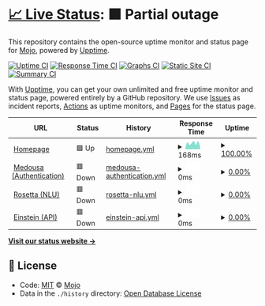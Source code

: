 # [📈 Live Status](https://status.conan-ai.co): <!--live status--> **🟧 Partial outage**

This repository contains the open-source uptime monitor and status page for [Mojo](mojorepo.fun), powered by [Upptime](https://github.com/upptime/upptime).

[![Uptime CI](https://github.com/koj-co/upptime/workflows/Uptime%20CI/badge.svg)](https://github.com/koj-co/upptime/actions?query=workflow%3A%22Uptime+CI%22)
[![Response Time CI](https://github.com/koj-co/upptime/workflows/Response%20Time%20CI/badge.svg)](https://github.com/koj-co/upptime/actions?query=workflow%3A%22Response+Time+CI%22)
[![Graphs CI](https://github.com/koj-co/upptime/workflows/Graphs%20CI/badge.svg)](https://github.com/koj-co/upptime/actions?query=workflow%3A%22Graphs+CI%22)
[![Static Site CI](https://github.com/koj-co/upptime/workflows/Static%20Site%20CI/badge.svg)](https://github.com/koj-co/upptime/actions?query=workflow%3A%22Static+Site+CI%22)
[![Summary CI](https://github.com/koj-co/upptime/workflows/Summary%20CI/badge.svg)](https://github.com/koj-co/upptime/actions?query=workflow%3A%22Summary+CI%22)

With [Upptime](https://upptime.js.org), you can get your own unlimited and free uptime monitor and status page, powered entirely by a GitHub repository. We use [Issues](https://github.com/1MaddieX/conan-status/issues) as incident reports, [Actions](https://github.com/1MaddieX/conan-status/actions) as uptime monitors, and [Pages](https://status.conan-ai.co) for the status page.

<!--start: status pages-->
<!-- This summary is generated by Upptime (https://github.com/upptime/upptime) -->
<!-- Do not edit this manually, your changes will be overwritten -->
<!-- prettier-ignore -->
| URL | Status | History | Response Time | Uptime |
| --- | ------ | ------- | ------------- | ------ |
| <img alt="" src="https://favicons.githubusercontent.com/conan-ai.co" height="13"> [Homepage](https://conan-ai.co) | 🟩 Up | [homepage.yml](https://github.com/1MaddieX/conan-status/commits/HEAD/history/homepage.yml) | <details><summary><img alt="Response time graph" src="./graphs/homepage/response-time-week.png" height="20"> 168ms</summary><br><a href="https://status.conan-ai.co/history/homepage"><img alt="Response time 206" src="https://img.shields.io/endpoint?url=https%3A%2F%2Fraw.githubusercontent.com%2F1MaddieX%2Fconan-status%2FHEAD%2Fapi%2Fhomepage%2Fresponse-time.json"></a><br><a href="https://status.conan-ai.co/history/homepage"><img alt="24-hour response time 344" src="https://img.shields.io/endpoint?url=https%3A%2F%2Fraw.githubusercontent.com%2F1MaddieX%2Fconan-status%2FHEAD%2Fapi%2Fhomepage%2Fresponse-time-day.json"></a><br><a href="https://status.conan-ai.co/history/homepage"><img alt="7-day response time 168" src="https://img.shields.io/endpoint?url=https%3A%2F%2Fraw.githubusercontent.com%2F1MaddieX%2Fconan-status%2FHEAD%2Fapi%2Fhomepage%2Fresponse-time-week.json"></a><br><a href="https://status.conan-ai.co/history/homepage"><img alt="30-day response time 285" src="https://img.shields.io/endpoint?url=https%3A%2F%2Fraw.githubusercontent.com%2F1MaddieX%2Fconan-status%2FHEAD%2Fapi%2Fhomepage%2Fresponse-time-month.json"></a><br><a href="https://status.conan-ai.co/history/homepage"><img alt="1-year response time 206" src="https://img.shields.io/endpoint?url=https%3A%2F%2Fraw.githubusercontent.com%2F1MaddieX%2Fconan-status%2FHEAD%2Fapi%2Fhomepage%2Fresponse-time-year.json"></a></details> | <details><summary><a href="https://status.conan-ai.co/history/homepage">100.00%</a></summary><a href="https://status.conan-ai.co/history/homepage"><img alt="All-time uptime 99.98%" src="https://img.shields.io/endpoint?url=https%3A%2F%2Fraw.githubusercontent.com%2F1MaddieX%2Fconan-status%2FHEAD%2Fapi%2Fhomepage%2Fuptime.json"></a><br><a href="https://status.conan-ai.co/history/homepage"><img alt="24-hour uptime 100.00%" src="https://img.shields.io/endpoint?url=https%3A%2F%2Fraw.githubusercontent.com%2F1MaddieX%2Fconan-status%2FHEAD%2Fapi%2Fhomepage%2Fuptime-day.json"></a><br><a href="https://status.conan-ai.co/history/homepage"><img alt="7-day uptime 100.00%" src="https://img.shields.io/endpoint?url=https%3A%2F%2Fraw.githubusercontent.com%2F1MaddieX%2Fconan-status%2FHEAD%2Fapi%2Fhomepage%2Fuptime-week.json"></a><br><a href="https://status.conan-ai.co/history/homepage"><img alt="30-day uptime 100.00%" src="https://img.shields.io/endpoint?url=https%3A%2F%2Fraw.githubusercontent.com%2F1MaddieX%2Fconan-status%2FHEAD%2Fapi%2Fhomepage%2Fuptime-month.json"></a><br><a href="https://status.conan-ai.co/history/homepage"><img alt="1-year uptime 99.98%" src="https://img.shields.io/endpoint?url=https%3A%2F%2Fraw.githubusercontent.com%2F1MaddieX%2Fconan-status%2FHEAD%2Fapi%2Fhomepage%2Fuptime-year.json"></a></details>
| <img alt="" src="https://favicons.githubusercontent.com/auth.conan-ai.co" height="13"> [Medousa (Authentication)](https://auth.conan-ai.co:32168/) | 🟥 Down | [medousa-authentication.yml](https://github.com/1MaddieX/conan-status/commits/HEAD/history/medousa-authentication.yml) | <details><summary><img alt="Response time graph" src="./graphs/medousa-authentication/response-time-week.png" height="20"> 0ms</summary><br><a href="https://status.conan-ai.co/history/medousa-authentication"><img alt="Response time 227" src="https://img.shields.io/endpoint?url=https%3A%2F%2Fraw.githubusercontent.com%2F1MaddieX%2Fconan-status%2FHEAD%2Fapi%2Fmedousa-authentication%2Fresponse-time.json"></a><br><a href="https://status.conan-ai.co/history/medousa-authentication"><img alt="24-hour response time 0" src="https://img.shields.io/endpoint?url=https%3A%2F%2Fraw.githubusercontent.com%2F1MaddieX%2Fconan-status%2FHEAD%2Fapi%2Fmedousa-authentication%2Fresponse-time-day.json"></a><br><a href="https://status.conan-ai.co/history/medousa-authentication"><img alt="7-day response time 0" src="https://img.shields.io/endpoint?url=https%3A%2F%2Fraw.githubusercontent.com%2F1MaddieX%2Fconan-status%2FHEAD%2Fapi%2Fmedousa-authentication%2Fresponse-time-week.json"></a><br><a href="https://status.conan-ai.co/history/medousa-authentication"><img alt="30-day response time 0" src="https://img.shields.io/endpoint?url=https%3A%2F%2Fraw.githubusercontent.com%2F1MaddieX%2Fconan-status%2FHEAD%2Fapi%2Fmedousa-authentication%2Fresponse-time-month.json"></a><br><a href="https://status.conan-ai.co/history/medousa-authentication"><img alt="1-year response time 227" src="https://img.shields.io/endpoint?url=https%3A%2F%2Fraw.githubusercontent.com%2F1MaddieX%2Fconan-status%2FHEAD%2Fapi%2Fmedousa-authentication%2Fresponse-time-year.json"></a></details> | <details><summary><a href="https://status.conan-ai.co/history/medousa-authentication">0.00%</a></summary><a href="https://status.conan-ai.co/history/medousa-authentication"><img alt="All-time uptime 46.26%" src="https://img.shields.io/endpoint?url=https%3A%2F%2Fraw.githubusercontent.com%2F1MaddieX%2Fconan-status%2FHEAD%2Fapi%2Fmedousa-authentication%2Fuptime.json"></a><br><a href="https://status.conan-ai.co/history/medousa-authentication"><img alt="24-hour uptime 0.00%" src="https://img.shields.io/endpoint?url=https%3A%2F%2Fraw.githubusercontent.com%2F1MaddieX%2Fconan-status%2FHEAD%2Fapi%2Fmedousa-authentication%2Fuptime-day.json"></a><br><a href="https://status.conan-ai.co/history/medousa-authentication"><img alt="7-day uptime 0.00%" src="https://img.shields.io/endpoint?url=https%3A%2F%2Fraw.githubusercontent.com%2F1MaddieX%2Fconan-status%2FHEAD%2Fapi%2Fmedousa-authentication%2Fuptime-week.json"></a><br><a href="https://status.conan-ai.co/history/medousa-authentication"><img alt="30-day uptime 7.96%" src="https://img.shields.io/endpoint?url=https%3A%2F%2Fraw.githubusercontent.com%2F1MaddieX%2Fconan-status%2FHEAD%2Fapi%2Fmedousa-authentication%2Fuptime-month.json"></a><br><a href="https://status.conan-ai.co/history/medousa-authentication"><img alt="1-year uptime 46.26%" src="https://img.shields.io/endpoint?url=https%3A%2F%2Fraw.githubusercontent.com%2F1MaddieX%2Fconan-status%2FHEAD%2Fapi%2Fmedousa-authentication%2Fuptime-year.json"></a></details>
| <img alt="" src="https://favicons.githubusercontent.com/nlu.conan-ai.co" height="13"> [Rosetta (NLU)](https://nlu.conan-ai.co:32168/) | 🟥 Down | [rosetta-nlu.yml](https://github.com/1MaddieX/conan-status/commits/HEAD/history/rosetta-nlu.yml) | <details><summary><img alt="Response time graph" src="./graphs/rosetta-nlu/response-time-week.png" height="20"> 0ms</summary><br><a href="https://status.conan-ai.co/history/rosetta-nlu"><img alt="Response time 185" src="https://img.shields.io/endpoint?url=https%3A%2F%2Fraw.githubusercontent.com%2F1MaddieX%2Fconan-status%2FHEAD%2Fapi%2Frosetta-nlu%2Fresponse-time.json"></a><br><a href="https://status.conan-ai.co/history/rosetta-nlu"><img alt="24-hour response time 0" src="https://img.shields.io/endpoint?url=https%3A%2F%2Fraw.githubusercontent.com%2F1MaddieX%2Fconan-status%2FHEAD%2Fapi%2Frosetta-nlu%2Fresponse-time-day.json"></a><br><a href="https://status.conan-ai.co/history/rosetta-nlu"><img alt="7-day response time 0" src="https://img.shields.io/endpoint?url=https%3A%2F%2Fraw.githubusercontent.com%2F1MaddieX%2Fconan-status%2FHEAD%2Fapi%2Frosetta-nlu%2Fresponse-time-week.json"></a><br><a href="https://status.conan-ai.co/history/rosetta-nlu"><img alt="30-day response time 0" src="https://img.shields.io/endpoint?url=https%3A%2F%2Fraw.githubusercontent.com%2F1MaddieX%2Fconan-status%2FHEAD%2Fapi%2Frosetta-nlu%2Fresponse-time-month.json"></a><br><a href="https://status.conan-ai.co/history/rosetta-nlu"><img alt="1-year response time 185" src="https://img.shields.io/endpoint?url=https%3A%2F%2Fraw.githubusercontent.com%2F1MaddieX%2Fconan-status%2FHEAD%2Fapi%2Frosetta-nlu%2Fresponse-time-year.json"></a></details> | <details><summary><a href="https://status.conan-ai.co/history/rosetta-nlu">0.00%</a></summary><a href="https://status.conan-ai.co/history/rosetta-nlu"><img alt="All-time uptime 46.24%" src="https://img.shields.io/endpoint?url=https%3A%2F%2Fraw.githubusercontent.com%2F1MaddieX%2Fconan-status%2FHEAD%2Fapi%2Frosetta-nlu%2Fuptime.json"></a><br><a href="https://status.conan-ai.co/history/rosetta-nlu"><img alt="24-hour uptime 0.00%" src="https://img.shields.io/endpoint?url=https%3A%2F%2Fraw.githubusercontent.com%2F1MaddieX%2Fconan-status%2FHEAD%2Fapi%2Frosetta-nlu%2Fuptime-day.json"></a><br><a href="https://status.conan-ai.co/history/rosetta-nlu"><img alt="7-day uptime 0.00%" src="https://img.shields.io/endpoint?url=https%3A%2F%2Fraw.githubusercontent.com%2F1MaddieX%2Fconan-status%2FHEAD%2Fapi%2Frosetta-nlu%2Fuptime-week.json"></a><br><a href="https://status.conan-ai.co/history/rosetta-nlu"><img alt="30-day uptime 7.96%" src="https://img.shields.io/endpoint?url=https%3A%2F%2Fraw.githubusercontent.com%2F1MaddieX%2Fconan-status%2FHEAD%2Fapi%2Frosetta-nlu%2Fuptime-month.json"></a><br><a href="https://status.conan-ai.co/history/rosetta-nlu"><img alt="1-year uptime 46.24%" src="https://img.shields.io/endpoint?url=https%3A%2F%2Fraw.githubusercontent.com%2F1MaddieX%2Fconan-status%2FHEAD%2Fapi%2Frosetta-nlu%2Fuptime-year.json"></a></details>
| <img alt="" src="https://favicons.githubusercontent.com/api.conan-ai.co" height="13"> [Einstein (API)](https://api.conan-ai.co:32168/) | 🟥 Down | [einstein-api.yml](https://github.com/1MaddieX/conan-status/commits/HEAD/history/einstein-api.yml) | <details><summary><img alt="Response time graph" src="./graphs/einstein-api/response-time-week.png" height="20"> 0ms</summary><br><a href="https://status.conan-ai.co/history/einstein-api"><img alt="Response time 182" src="https://img.shields.io/endpoint?url=https%3A%2F%2Fraw.githubusercontent.com%2F1MaddieX%2Fconan-status%2FHEAD%2Fapi%2Feinstein-api%2Fresponse-time.json"></a><br><a href="https://status.conan-ai.co/history/einstein-api"><img alt="24-hour response time 0" src="https://img.shields.io/endpoint?url=https%3A%2F%2Fraw.githubusercontent.com%2F1MaddieX%2Fconan-status%2FHEAD%2Fapi%2Feinstein-api%2Fresponse-time-day.json"></a><br><a href="https://status.conan-ai.co/history/einstein-api"><img alt="7-day response time 0" src="https://img.shields.io/endpoint?url=https%3A%2F%2Fraw.githubusercontent.com%2F1MaddieX%2Fconan-status%2FHEAD%2Fapi%2Feinstein-api%2Fresponse-time-week.json"></a><br><a href="https://status.conan-ai.co/history/einstein-api"><img alt="30-day response time 0" src="https://img.shields.io/endpoint?url=https%3A%2F%2Fraw.githubusercontent.com%2F1MaddieX%2Fconan-status%2FHEAD%2Fapi%2Feinstein-api%2Fresponse-time-month.json"></a><br><a href="https://status.conan-ai.co/history/einstein-api"><img alt="1-year response time 182" src="https://img.shields.io/endpoint?url=https%3A%2F%2Fraw.githubusercontent.com%2F1MaddieX%2Fconan-status%2FHEAD%2Fapi%2Feinstein-api%2Fresponse-time-year.json"></a></details> | <details><summary><a href="https://status.conan-ai.co/history/einstein-api">0.00%</a></summary><a href="https://status.conan-ai.co/history/einstein-api"><img alt="All-time uptime 46.26%" src="https://img.shields.io/endpoint?url=https%3A%2F%2Fraw.githubusercontent.com%2F1MaddieX%2Fconan-status%2FHEAD%2Fapi%2Feinstein-api%2Fuptime.json"></a><br><a href="https://status.conan-ai.co/history/einstein-api"><img alt="24-hour uptime 0.00%" src="https://img.shields.io/endpoint?url=https%3A%2F%2Fraw.githubusercontent.com%2F1MaddieX%2Fconan-status%2FHEAD%2Fapi%2Feinstein-api%2Fuptime-day.json"></a><br><a href="https://status.conan-ai.co/history/einstein-api"><img alt="7-day uptime 0.00%" src="https://img.shields.io/endpoint?url=https%3A%2F%2Fraw.githubusercontent.com%2F1MaddieX%2Fconan-status%2FHEAD%2Fapi%2Feinstein-api%2Fuptime-week.json"></a><br><a href="https://status.conan-ai.co/history/einstein-api"><img alt="30-day uptime 7.96%" src="https://img.shields.io/endpoint?url=https%3A%2F%2Fraw.githubusercontent.com%2F1MaddieX%2Fconan-status%2FHEAD%2Fapi%2Feinstein-api%2Fuptime-month.json"></a><br><a href="https://status.conan-ai.co/history/einstein-api"><img alt="1-year uptime 46.26%" src="https://img.shields.io/endpoint?url=https%3A%2F%2Fraw.githubusercontent.com%2F1MaddieX%2Fconan-status%2FHEAD%2Fapi%2Feinstein-api%2Fuptime-year.json"></a></details>

<!--end: status pages-->

[**Visit our status website →**](https://status.conan-ai.co)

## 📄 License

- Code: [MIT](./LICENSE) © [Mojo](mojorepo.fun)
- Data in the `./history` directory: [Open Database License](https://opendatacommons.org/licenses/odbl/1-0/)
